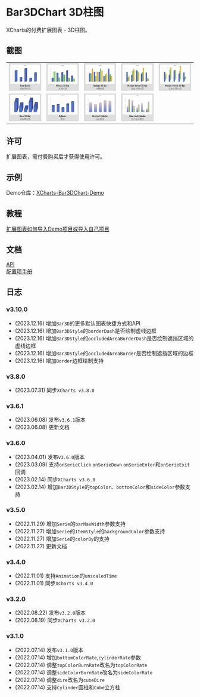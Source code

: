 # Bar3DChart 3D柱图

XCharts的付费扩展图表 - 3D柱图。

## 截图

||||||
| :--: | :--: | :--: | :--: | :--: |
|![Bar3D01](Documentation~/zh/img/Bar3D01.png) |![Bar3D02](Documentation~/zh/img/Bar3D02.png) |![Bar3D03](Documentation~/zh/img/Bar3D03.png) |![Bar3D04](Documentation~/zh/img/Bar3D04.png) |![Bar3D05](Documentation~/zh/img/Bar3D05.png) |![Bar3D06](Documentation~/zh/img/Bar3D06.png) |
|![Bar3D07](Documentation~/zh/img/Bar3D07.png) |![Bar3D08](Documentation~/zh/img/Bar3D08.png) |![Bar3D09](Documentation~/zh/img/Bar3D09.png) |![Bar3D10](Documentation~/zh/img/Bar3D10.png) |

## 许可

扩展图表，需付费购买后才获得使用许可。

## 示例

Demo仓库：[XCharts-Bar3DChart-Demo](https://github.com/XCharts-Team/XCharts-Bar3DChart-Demo)

## 教程

[扩展图表如何导入Demo项目或导入自己项目](https://github.com/XCharts-Team/XCharts-Demo)

## 文档

[API](Documentation~/zh/api.md)  
[配置项手册](Documentation~/zh/configuration.md)  

## 日志

### v3.10.0

* (2023.12.16) 增加`Bar3D`的更多默认图表快捷方式和API
* (2023.12.16) 增加`Bar3DStyle`的`borderDash`是否绘制虚线边框
* (2023.12.16) 增加`Bar3DStyle`的`occludedAreaBorderDash`是否绘制遮挡区域的虚线边框
* (2023.12.16) 增加`Bar3DStyle`的`occludedAreaBorder`是否绘制遮挡区域的边框
* (2023.12.16) 增加`Border`边框绘制支持

### v3.8.0

* (2023.07.31) 同步`XCharts v3.8.0`

### v3.6.1

* (2023.06.08) 发布`v3.6.1`版本
* (2023.06.08) 更新文档

### v3.6.0

* (2023.04.01) 发布`v3.6.0`版本
* (2023.03.09) 支持`onSerieClick` `onSerieDown` `onSerieEnter`和`onSerieExit`回调
* (2023.02.14) 同步`XCharts v3.6.0`
* (2023.02.14) 增加`Bar3DStyle`的`topColor`、`bottomColor`和`sideColor`参数支持

### v3.5.0

* (2022.11.29) 增加`Serie`的`barMaxWidth`参数支持
* (2022.11.27) 增加`Serie`的`ItemStyle`的`backgroundColor`参数支持
* (2022.11.27) 增加`Serie`的`colorBy`的支持
* (2022.11.27) 更新文档

### v3.4.0

* (2022.11.01) 支持`Animation`的`unscaledTime`
* (2022.11.01) 同步`XCharts v3.4.0`

### v3.2.0

* (2022.08.22) 发布`v3.2.0`版本
* (2022.08.19) 同步`XCharts v3.2.0`

### v3.1.0

* (2022.07.14) 发布`v3.1.0`版本
* (2022.07.14) 增加`bottomColorRate`,`cylinderRate`参数
* (2022.07.14) 调整`topColorBurnRate`改名为`topColorRate`
* (2022.07.14) 调整`sideColorBurnRate`改名为`sideColorRate`
* (2022.07.14) 调整`dire`改名为`cubeDire`
* (2022.07.14) 支持`Cylinder`圆柱和`Cube`立方柱
